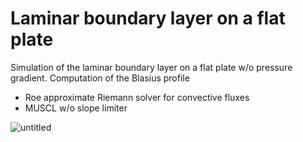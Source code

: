 # Laminar boundary layer on a flat plate
Simulation of the laminar boundary layer on a flat plate w/o pressure gradient. Computation of the Blasius profile
- Roe approximate Riemann solver for convective fluxes
- MUSCL w/o slope limiter

![untitled](https://user-images.githubusercontent.com/38865415/137029018-93a0150b-ad4f-4682-b6e6-0441caa81f63.png)
